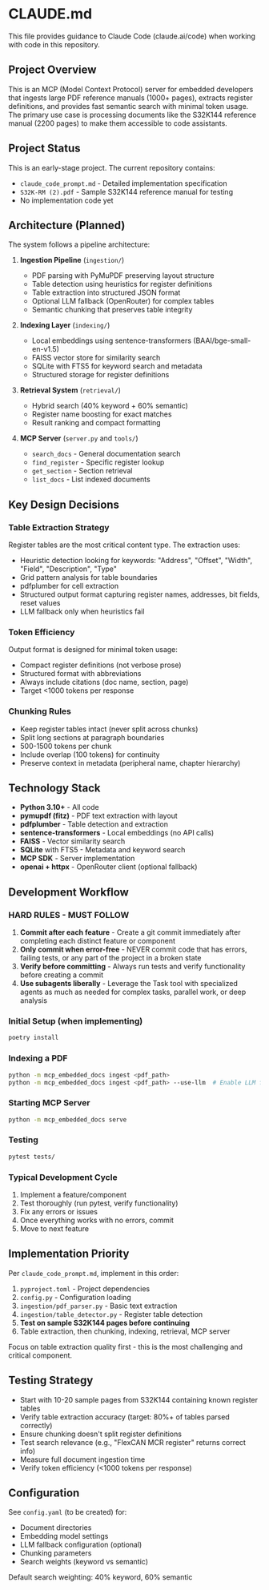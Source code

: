 # CLAUDE.md

This file provides guidance to Claude Code (claude.ai/code) when working with code in this repository.

## Project Overview

This is an MCP (Model Context Protocol) server for embedded developers that ingests large PDF reference manuals (1000+ pages), extracts register definitions, and provides fast semantic search with minimal token usage. The primary use case is processing documents like the S32K144 reference manual (2200 pages) to make them accessible to code assistants.

## Project Status

This is an early-stage project. The current repository contains:
- `claude_code_prompt.md` - Detailed implementation specification
- `S32K-RM (2).pdf` - Sample S32K144 reference manual for testing
- No implementation code yet

## Architecture (Planned)

The system follows a pipeline architecture:

1. **Ingestion Pipeline** (`ingestion/`)
   - PDF parsing with PyMuPDF preserving layout structure
   - Table detection using heuristics for register definitions
   - Table extraction into structured JSON format
   - Optional LLM fallback (OpenRouter) for complex tables
   - Semantic chunking that preserves table integrity

2. **Indexing Layer** (`indexing/`)
   - Local embeddings using sentence-transformers (BAAI/bge-small-en-v1.5)
   - FAISS vector store for similarity search
   - SQLite with FTS5 for keyword search and metadata
   - Structured storage for register definitions

3. **Retrieval System** (`retrieval/`)
   - Hybrid search (40% keyword + 60% semantic)
   - Register name boosting for exact matches
   - Result ranking and compact formatting

4. **MCP Server** (`server.py` and `tools/`)
   - `search_docs` - General documentation search
   - `find_register` - Specific register lookup
   - `get_section` - Section retrieval
   - `list_docs` - List indexed documents

## Key Design Decisions

### Table Extraction Strategy
Register tables are the most critical content type. The extraction uses:
- Heuristic detection looking for keywords: "Address", "Offset", "Width", "Field", "Description", "Type"
- Grid pattern analysis for table boundaries
- pdfplumber for cell extraction
- Structured output format capturing register names, addresses, bit fields, reset values
- LLM fallback only when heuristics fail

### Token Efficiency
Output format is designed for minimal token usage:
- Compact register definitions (not verbose prose)
- Structured format with abbreviations
- Always include citations (doc name, section, page)
- Target <1000 tokens per response

### Chunking Rules
- Keep register tables intact (never split across chunks)
- Split long sections at paragraph boundaries
- 500-1500 tokens per chunk
- Include overlap (100 tokens) for continuity
- Preserve context in metadata (peripheral name, chapter hierarchy)

## Technology Stack

- **Python 3.10+** - All code
- **pymupdf (fitz)** - PDF text extraction with layout
- **pdfplumber** - Table detection and extraction
- **sentence-transformers** - Local embeddings (no API calls)
- **FAISS** - Vector similarity search
- **SQLite** with FTS5 - Metadata and keyword search
- **MCP SDK** - Server implementation
- **openai + httpx** - OpenRouter client (optional fallback)

## Development Workflow

### HARD RULES - MUST FOLLOW

1. **Commit after each feature** - Create a git commit immediately after completing each distinct feature or component
2. **Only commit when error-free** - NEVER commit code that has errors, failing tests, or any part of the project in a broken state
3. **Verify before committing** - Always run tests and verify functionality before creating a commit
4. **Use subagents liberally** - Leverage the Task tool with specialized agents as much as needed for complex tasks, parallel work, or deep analysis

### Initial Setup (when implementing)
```bash
poetry install
```

### Indexing a PDF
```bash
python -m mcp_embedded_docs ingest <pdf_path>
python -m mcp_embedded_docs ingest <pdf_path> --use-llm  # Enable LLM fallback
```

### Starting MCP Server
```bash
python -m mcp_embedded_docs serve
```

### Testing
```bash
pytest tests/
```

### Typical Development Cycle
1. Implement a feature/component
2. Test thoroughly (run pytest, verify functionality)
3. Fix any errors or issues
4. Once everything works with no errors, commit
5. Move to next feature

## Implementation Priority

Per `claude_code_prompt.md`, implement in this order:
1. `pyproject.toml` - Project dependencies
2. `config.py` - Configuration loading
3. `ingestion/pdf_parser.py` - Basic text extraction
4. `ingestion/table_detector.py` - Register table detection
5. **Test on sample S32K144 pages before continuing**
6. Table extraction, then chunking, indexing, retrieval, MCP server

Focus on table extraction quality first - this is the most challenging and critical component.

## Testing Strategy

- Start with 10-20 sample pages from S32K144 containing known register tables
- Verify table extraction accuracy (target: 80%+ of tables parsed correctly)
- Ensure chunking doesn't split register definitions
- Test search relevance (e.g., "FlexCAN MCR register" returns correct info)
- Measure full document ingestion time
- Verify token efficiency (<1000 tokens per response)

## Configuration

See `config.yaml` (to be created) for:
- Document directories
- Embedding model settings
- LLM fallback configuration (optional)
- Chunking parameters
- Search weights (keyword vs semantic)

Default search weighting: 40% keyword, 60% semantic